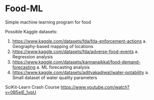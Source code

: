 # Food-ML
Simple machine learning program for food

Possible Kaggle datasets:
1. https://www.kaggle.com/datasets/fda/fda-enforcement-actions
       a. Geography-based mapping of locations
2. https://www.kaggle.com/datasets/fda/adverse-food-events
       a. Regression analysis
3. https://www.kaggle.com/datasets/kannanaikkal/food-demand-forecasting
       a. ML forecasting analysis
4. https://www.kaggle.com/datasets/adityakadiwal/water-potability
       a. Small dataset of water quality parameters


SciKit-Learn Crash Course
https://www.youtube.com/watch?v=0B5eIE_1vpU
